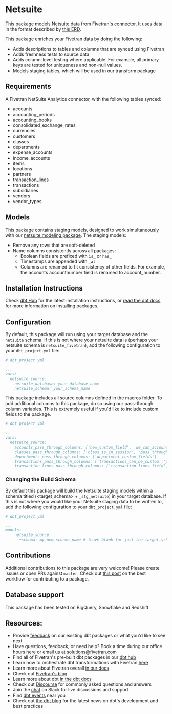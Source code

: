 # Netsuite

This package models Netsuite data from [Fivetran's connector](https://fivetran.com/docs/applications/netsuite). It uses data in the format described by [this ERD](https://fivetran.com/docs/applications/netsuite-suiteanalytics#schemainformation).

This package enriches your Fivetran data by doing the following:
* Adds descriptions to tables and columns that are synced using Fivetran
* Adds freshness tests to source data
* Adds column-level testing where applicable. For example, all primary keys are tested for uniqueness and non-null values.
* Models staging tables, which will be used in our transform package

## Requirements 
A Fivetran NetSuite Analytics connector, with the following tables synced:
- accounts
- accounting_periods
- accounting_books
- consolidated_exchange_rates
- currencies
- customers
- classes
- departments
- expense_accounts
- income_accounts
- items
- locations
- partners
- transaction_lines
- transactions
- subsidiaries
- vendors
- vendor_types
## Models

This package contains staging models, designed to work simultaneously with our [netsuite modeling package](https://github.com/fivetran/dbt_netsuite).  The staging models:
* Remove any rows that are soft-deleted
* Name columns consistently across all packages:
    * Boolean fields are prefixed with `is_` or `has_`
    * Timestamps are appended with `_at`
    * Columns are renamed to fit consistency of other fields. For example, the accounts accountnumber field is renamed to account_number.


## Installation Instructions
Check [dbt Hub](https://hub.getdbt.com/) for the latest installation instructions, or [read the dbt docs](https://docs.getdbt.com/docs/package-management) for more information on installing packages.

## Configuration
By default, this package will run using your target database and the `netsuite` schema. If this is not where your netsuite data is (perhaps your netsuite schema is `netsuite_fivetran`), add the following configuration to your `dbt_project.yml` file:

```yml
# dbt_project.yml

...
vars:
  netsuite_source:
    netsuite_database: your_database_name
    netsuite_schema: your_schema_name
```

This package includes all source columns defined in the macros folder. To add additional columns to this package, do so using our pass-through column variables. This is extremely useful if you'd like to include custom fields to the package.

```yml
# dbt_project.yml

...
vars:
  netsuite_source:
    accounts_pass_through_columns: ['new_custom_field', 'we_can_account_for_that']
    classes_pass_through_columns: ['class_is_in_session', 'pass_through_additional_fields_here']
    departments_pass_through_columns: ['department_custom_fields']
    transactions_pass_through_columns: ['transactions_can_be_custom','pass_this_transaction_field_on']
    transaction_lines_pass_through_columns: ['transaction_lines_field']
```

### Changing the Build Schema
By default this package will build the Netsuite staging models within a schema titled (<target_schema> + `_stg_netsuite`) in your target database. If this is not where you would like your Netsuite staging data to be written to, add the following configuration to your `dbt_project.yml` file:

```yml
# dbt_project.yml

...
models:
    netsuite_source:
      +schema: my_new_schema_name # leave blank for just the target_schema
```

## Contributions
Additional contributions to this package are very welcome! Please create issues
or open PRs against `master`. Check out 
[this post](https://discourse.getdbt.com/t/contributing-to-a-dbt-package/657) 
on the best workflow for contributing to a package.


## Database support
This package has been tested on BigQuery, Snowflake and Redshift.

## Resources:
- Provide [feedback](https://www.surveymonkey.com/r/DQ7K7WW) on our existing dbt packages or what you'd like to see next
- Have questions, feedback, or need help? Book a time during our office hours [here](https://calendly.com/fivetran-solutions-team/fivetran-solutions-team-office-hours) or email us at solutions@fivetran.com
- Find all of Fivetran's pre-built dbt packages in our [dbt hub](https://hub.getdbt.com/fivetran/)
- Learn how to orchestrate dbt transformations with Fivetran [here](https://fivetran.com/docs/transformations/dbt)
- Learn more about Fivetran overall [in our docs](https://fivetran.com/docs)
- Check out [Fivetran's blog](https://fivetran.com/blog)
- Learn more about dbt [in the dbt docs](https://docs.getdbt.com/docs/introduction)
- Check out [Discourse](https://discourse.getdbt.com/) for commonly asked questions and answers
- Join the [chat](http://slack.getdbt.com/) on Slack for live discussions and support
- Find [dbt events](https://events.getdbt.com) near you
- Check out [the dbt blog](https://blog.getdbt.com/) for the latest news on dbt's development and best practices
